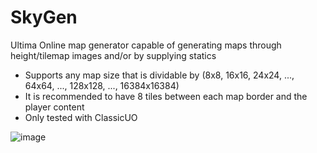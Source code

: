 # SkyGen
Ultima Online map generator capable of generating maps through height/tilemap images and/or by supplying statics

+ Supports any map size that is dividable by (8x8, 16x16, 24x24, ..., 64x64, ..., 128x128, ..., 16384x16384)
+ It is recommended to have 8 tiles between each map border and the player content
+ Only tested with ClassicUO

![image](https://user-images.githubusercontent.com/7561197/123546531-3c634080-d75d-11eb-91d9-f1edd74c7b65.png)
